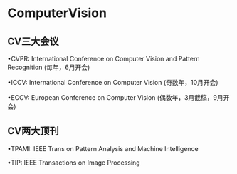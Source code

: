 # ComputerVision

CV三大会议
----------------------
•CVPR: International Conference on Computer Vision and Pattern Recognition (每年，6月开会)

•ICCV: International Conference on Computer Vision (奇数年，10月开会)

•ECCV: European Conference on Computer Vision (偶数年，3月截稿，9月开会)

CV两大顶刊
--------------------
•TPAMI: IEEE Trans on Pattern Analysis and Machine Intelligence

•TIP: IEEE Transactions on Image Processing
